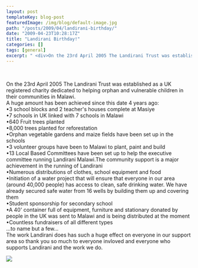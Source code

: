 ```yaml
---
layout: post
templateKey: blog-post
featuredImage: /img/blog/default-image.jpg
path: "/posts/2009/04/landirani-birthday/"
date: "2009-04-23T10:28:17Z"
title: "Landirani Birthday!"
categories: []
tags: [general]
excerpt: " <div>On the 23rd April 2005 The Landirani Trust was established as a UK registered charity dedicat..."
---
```


 

<div>On the 23rd April 2005 The Landirani Trust was established as a UK registered charity dedicated to helping orphan and vulnerable children in their communities in Malawi.</div>

<div>
</div>

<div>A huge amount has been achieved since this date 4 years ago:</div>

<div>
</div>

<div>•3 school blocks and 2 teacher's houses complete at Masiye</div>

<div>•7 schools in UK linked with 7 schools in Malawi</div>

<div>•640 Fruit trees planted</div>

<div>•8,000 trees planted for reforestation</div>

<div>•Orphan vegetable gardens and maize fields have been set up in the schools</div>

<div>•3 volunteer groups have been to Malawi to plant, paint and build</div>

<div>•13 Local Based Committees have been set up to help the executive committee running Landirani Malawi.The community support is a major achievement in the running of Landirani</div>

<div>•Numerous distributions of clothes, school equipment and food</div>

<div>•Initiation of a water project that will ensure that everyone in our area (around 40,000 people) has access to clean, safe drinking water. We have already secured safe water from 16 wells by building them up and covering them</div>

<div>•Student sponsorship for secondary school</div>

<div>•A 40' container full of equipment, furniture and stationary donated by people in the UK was sent to Malawi and is being distributed at the moment</div>

<div>•Countless fundraisers of all different types</div>

<div></div>

<div>...to name but a few...</div>

<div>
</div>

<div>The work Landirani does has such a huge effect on everyone in our support area so thank you so much to everyone invloved and everyone who supports Landirani and the work we do.</div>

![](https://www.landirani.org/image_library/news/full_size/499553498c637img_5642.jpg)
